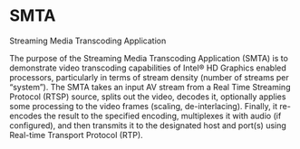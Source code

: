 # SMTA
Streaming Media Transcoding Application

The purpose of the Streaming Media Transcoding Application (SMTA) is to demonstrate video transcoding capabilities of Intel® HD Graphics enabled processors, particularly in terms of stream density (number of streams per “system”). The SMTA takes an input AV stream from a Real Time Streaming Protocol (RTSP) source, splits out the video, decodes it, optionally applies some processing to the video frames (scaling, de-interlacing).  Finally, it re-encodes the result to the specified encoding, multiplexes it with audio (if configured), and then transmits it to the designated host and port(s) using Real-time Transport Protocol (RTP).
